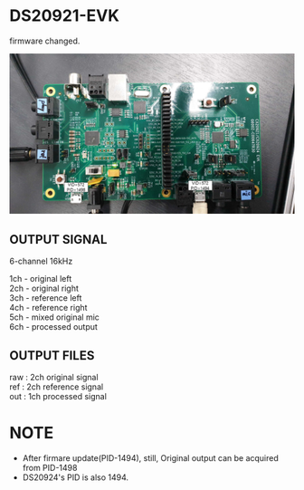 # DS20921-EVK    
firmware changed.   

![DS20921](doc/DS20921-PID.png)

## OUTPUT SIGNAL  
6-channel
16kHz

1ch - original left   
2ch - original right  
3ch - reference left   
4ch - reference right   
5ch - mixed original mic    
6ch - processed output    

## OUTPUT FILES  
raw : 2ch original signal      
ref : 2ch reference signal        
out : 1ch processed signal    
 
# NOTE  
+ After firmare update(PID-1494), still, Original output can be acquired from PID-1498    
+ DS20924's PID is also 1494.  
